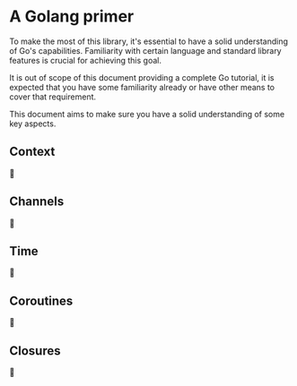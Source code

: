 # A Golang primer

To make the most of this library, it's essential to have a solid understanding of Go's capabilities. Familiarity with certain language and standard library features is crucial for achieving this goal.

It is out of scope of this document providing a complete Go tutorial, it is expected that you have some familiarity already or have other means to cover that requirement.

This document aims to make sure you have a solid understanding of some key aspects.

## Context

🚧

## Channels

🚧

## Time

🚧

## Coroutines

🚧

## Closures

🚧


